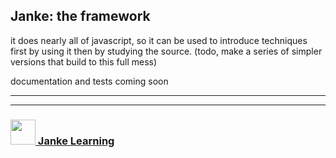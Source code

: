 ## Janke: the framework

it does nearly all of javascript, so it can be used to introduce techniques first by using it then by studying the source. (todo, make a series of simpler versions that build to this full mess)

documentation and tests coming soon

___
___
### <a href="http://janke-learning.org" target="_blank"><img src="https://user-images.githubusercontent.com/18554853/50098409-22575780-021c-11e9-99e1-962787adaded.png" width="40" height="40"></img> Janke Learning</a>
